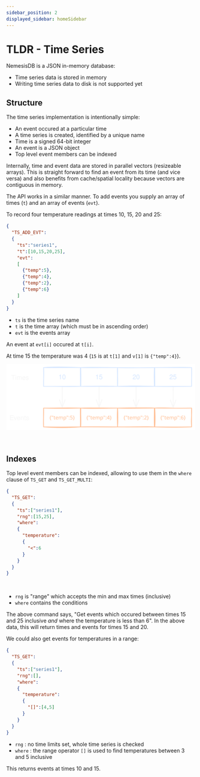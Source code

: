 ```yaml
---
sidebar_position: 2
displayed_sidebar: homeSidebar
---
```


# TLDR - Time Series

NemesisDB is a JSON in-memory database:

- Time series data is stored in memory
- Writing time series data to disk is not supported yet


## Structure
The time series implementation is intentionally simple:

- An event occured at a particular time
- A time series is created, identified by a unique name
- Time is a signed 64-bit integer
- An event is a JSON object
- Top level event members can be indexed


Internally, time and event data are stored in parallel vectors (resizeable arrays). This is straight forward to find an event from its time (and vice versa) and also benefits from cache/spatial locality because vectors are contiguous in memory.

The API works in a similar manner. To add events you supply an array of times (`t`) and an array of events (`evt`). 

To record four temperature readings at times 10, 15, 20 and 25:

```json
{
  "TS_ADD_EVT":
  {
    "ts":"series1",
    "t":[10,15,20,25],
    "evt":
    [
      {"temp":5},
      {"temp":4},
      {"temp":2},
      {"temp":6}
    ]
  }
}
```

- `ts` is the time series name
- `t` is the time array (which must be in ascending order)
- `evt` is the events array

An event at `evt[i]` occured at `t[i]`.

At time 15 the temperature was 4 (`15` is at `t[1]` and `v[1]` is `{"temp":4}`).

![time series structure](img/tldr-ts-parallel.svg)

<br/>

## Indexes
Top level event members can be indexed, allowing to use them in the `where` clause of `TS_GET` and `TS_GET_MULTI`:

```json
{
  "TS_GET":
  {
    "ts":["series1"],
    "rng":[15,25],
    "where":
    {
      "temperature":
      {
        "<":6
      }
    }
  }
}
```

<br/>

- `rng` is "range" which accepts the min and max times (inclusive)
- `where` contains the conditions

The above command says, "Get events which occured between times 15 and 25 inclusive _and_ where the temperature is less than 6". In the above data, this will return times and events for times 15 and 20.

We could also get events for temperatures in a range:

```json
{
  "TS_GET":
  {
    "ts":["series1"],
    "rng":[],
    "where":
    {
      "temperature":
      {
        "[]":[4,5]
      }
    }
  }
}
```

- `rng` : no time limits set, whole time series is checked
- `where` : the range operator `[]` is used to find temperatures between 3 and 5 inclusive

This returns events at times 10 and 15.